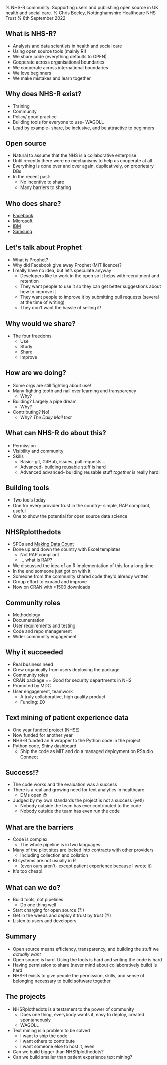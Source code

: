 % NHS-R community: Supporting users and publishing open source in UK health and social care.
% Chris Beeley, Nottinghamshire Healthcare NHS Trust
% 8th September 2022

## What is NHS-R?

* Analysts and data scientists in health and social care
* Using open source tools (mainly R!)
* We share code (everything defaults to OPEN)
* Cooperate across organisational boundaries
* We cooperate across international boundaries
* We love beginners
* We make mistakes and learn together

## Why does NHS-R exist?

* Training
* Community
* Policy/ good practice
* Building tools for everyone to use- WAGOLL
* Lead by example- share, be inclusive, and be attractive to beginners

## Open source

* Natural to assume that the NHS is a collaborative enterprise
* Until recently there were no mechanisms to help us cooperate at all
* Everything is done over and over again, duplicatively, on proprietary DBs
* In the recent past:
    * No incentive to share
    * Many barriers to sharing

## Who does share? 

* [Facebook](https://engineering.fb.com/2020/01/13/open-source/open-source-2019/)
* [Microsoft](https://opensource.microsoft.com/projects/)
* [IBM](https://www.ibm.com/opensource/)
* [Samsung](https://opensource.samsung.com/main)

## Let's talk about Prophet

* What is Prophet?
* Why did Facebook give away Prophet (MIT licence)?
* I really have no idea, but let’s speculate anyway
    * Developers like to work in the open so it helps with recruitment and retention
    * They want people to use it so they can get better suggestions about how to improve it
    * They want people to improve it by submitting pull requests (several at the time of writing)
    * They don’t want the hassle of selling it!

## Why would we share?

* The four freedoms
    * Use
    * Study
    * Share
    * Improve

## How are we doing?

* Some orgs are still fighting about use!
* Many fighting tooth and nail over learning and transparency
    * Why?
* Building? Largely a pipe dream
    * Why?
* Contributing? No! 
    * Why? *The Daily Mail test*

## What can NHS-R do about this?

* Permission
* Visibility and community
* Skills
    * Basic- git, GitHub, issues, pull requests...
    * Advanced- building reusable stuff is hard
    * Advanced advanced- building reusable stuff *together* is really hard!

## Building tools

* Two tools today
* One for every provider trust in the country- simple, RAP compliant, useful
* One to show the potential for open source data science

## NHSRplotthedots

* SPCs and [Making Data Count](https://www.england.nhs.uk/publication/making-data-count/)
* Done up and down the country with Excel templates
    * Not RAP compliant
    * ... what is RAP?
* We discussed the idea of an R implementation of this for a long time
* In the end someone just got on with it
* Someone from the community shared code they'd already written
* Group effort to expand and improve
* Now on CRAN with >1500 downloads

## Community roles

* Methodology
* Documentation
* User requirements and testing
* Code and repo management
* Wider community engagement

## Why it succeeded

* Real business need
* Grew organically from users deploying the package
* Community roles
* CRAN package == Good for security departments in NHS
* Promoted by MDC
* User engagement, teamwork
    * A truly collaborative, high quality product
    * Funding: £0

## Text mining of patient experience data

* One year funded project (NHSE)
* Now funded for another year
* NHS-R funded an R wrapper to the Python code in the project
* Python code, Shiny dashboard
    * Ship the code as MIT and do a managed deployment on RStudio Connect

## Success!?

* The code works and the evaluation was a success
* There is a real and growing need for text analytics in healthcare
    * DMs open 😉 
* Judged by my own standards the project is not a success (yet!)
    * Nobody outside the team has ever contributed to the code
    * Nobody outside the team has even run the code

## What are the barriers

* Code is complex
    * The whole pipeline is in two languages
* Many of the pilot sites are locked into contracts with other providers
    * Including collection and collation
* BI systems are not usually in R
    * (even ours aren't- except patient experience because I wrote it)
* It's too cheap!

## What can we do? 

* Build tools, not pipelines
    * Do one thing well
* Start charging for open source (?!)
* Get in the weeds and deploy it trust by trust (?!)
* Listen to users and developers

## Summary

* Open source means efficiency, transparency, and building the stuff we *actually want*
* Open source is hard. Using the tools is hard and writing the code is hard
* Having permission to share (never mind about collaboratively build) is hard
* NHS-R exists to give people the permission, skills, and sense of belonging necessary to build software together

## The projects

* NHSRplothedots is a testament to the power of community
    * Does one thing, everybody wants it, easy to deploy, created spontaneously
    * WAGOLL
* Text mining is a problem to be solved
    * I want to ship the code
    * I want others to contribute
    * I want someone else to host it, even
* Can we build bigger than NHSRplotthedots?
* Can we build smaller than patient experience text mining?

<!---
Please note the following rather convoluted terminal command to render this talk to Beamer pdf

pandoc "2022-09-08_NHS-R community_development/presentation.md" -o "2022-09-08_NHS-R community_development/presentation.pdf" -w beamer --pdf-engine=xelatex -V mainfont="DejaVu Sans"

Abstract:

The NHS-R community exists to help and support users of open source data science tools in UK health and care organisations, as well as to encourage the production, spread, and adoption of tools built with those methods. This talk will describe two projects which were supported by NHS-R, an open source text mining algorithm which allows users of patient experience data to rapidly classify thousands of comments according to their theme and positivity/ negativity, and a project which developed the first RAP compliant implementation of NHS England's statistical process control (SPC) methodology which is a key part of reporting at many NHS provider trusts. This talk will summarise the methodology and technology behind each as well as showing the specific ways in which they were supported by the community. The text mining work is productionised within a Shiny Golem dashboard and runs Python code through reticulate- further work was carried out to produce an R wrapper of the Python code to make it easy for R programmers to use the model themselves.

-->